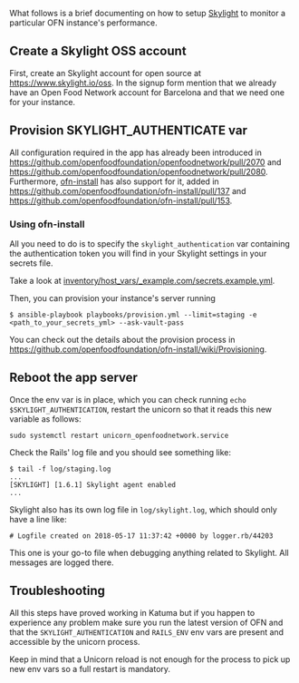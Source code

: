 What follows is a brief documenting on how to setup [Skylight](skylight.io) to monitor a particular OFN instance's performance.

## Create a Skylight OSS account

First, create an Skylight account for open source at
https://www.skylight.io/oss. In the signup form mention that we already have an
Open Food Network account for Barcelona and that we need one for your instance.

## Provision SKYLIGHT_AUTHENTICATE var

All configuration required in the app has already been introduced in https://github.com/openfoodfoundation/openfoodnetwork/pull/2070 and https://github.com/openfoodfoundation/openfoodnetwork/pull/2080. Furthermore, [ofn-install](https://github.com/openfoodfoundation/ofn-install) has also support for it, added in https://github.com/openfoodfoundation/ofn-install/pull/137 and https://github.com/openfoodfoundation/ofn-install/pull/153.

### Using ofn-install
All you need to do is to specify the `skylight_authentication` var containing the authentication token you will find in your Skylight settings in your secrets file.

Take a look at [inventory/host_vars/_example.com/secrets.example.yml](https://github.com/openfoodfoundation/ofn-install/blob/f5213473a628769141184716481e59c93914698d/inventory/host_vars/_example.com/secrets.example.yml#L25).

Then, you can provision your instance's server running

```
$ ansible-playbook playbooks/provision.yml --limit=staging -e
<path_to_your_secrets_yml> --ask-vault-pass
```

You can check out the details about the provision process in
https://github.com/openfoodfoundation/ofn-install/wiki/Provisioning.

## Reboot the app server

Once the env var is in place, which you can check running `echo $SKYLIGHT_AUTHENTICATION`, restart the unicorn so that it reads this new variable as follows:

```
sudo systemctl restart unicorn_openfoodnetwork.service
```

Check the Rails' log file and you should see something like:

```
$ tail -f log/staging.log
...
[SKYLIGHT] [1.6.1] Skylight agent enabled
...
```

Skylight also has its own log file in `log/skylight.log`, which should only have
a line like:

```
# Logfile created on 2018-05-17 11:37:42 +0000 by logger.rb/44203
```

This one is your go-to file when debugging anything related to Skylight. All
messages are logged there.

## Troubleshooting

All this steps have proved working in Katuma but if you happen to experience any
problem make sure you run the latest version of OFN and that the
`SKYLIGHT_AUTHENTICATION` and `RAILS_ENV` env vars are present and accessible by
the unicorn process.

Keep in mind that a Unicorn reload is not enough for the process to pick up new
env vars so a full restart is mandatory.
